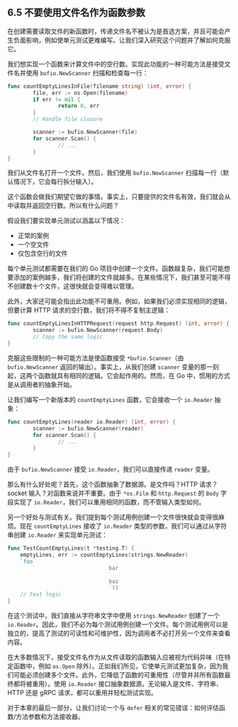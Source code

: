 ## 6.5 不要使用文件名作为函数参数

在创建需要读取文件的新函数时，传递文件名不被认为是首选方案，并且可能会产生负面影响，例如使单元测试更难编写。让我们深入研究这个问题并了解如何克服它。

我们想实现一个函数来计算文件中的空行数。实现此功能的一种可能方法是接受文件名并使用 `bufio.NewScanner` 扫描和检查每一行：

```go
func countEmptyLinesInFile(filename string) (int, error) {
        file, err := os.Open(filename)
        if err != nil {
                return 0, err
        }
        // Handle file closure

        scanner := bufio.NewScanner(file)
        for scanner.Scan() {
                // ...
        }
}
```

我们从文件名打开一个文件。然后，我们使用 `bufio.NewScanner` 扫描每一行（默认情况下，它会每行拆分输入）。

这个函数会做我们期望它做的事情。事实上，只要提供的文件名有效，我们就会从中读取并返回空行数。所以有什么问题？

假设我们要实现单元测试以涵盖以下情况：

* 正常的案例
* 一个空文件
* 仅包含空行的文件

每个单元测试都需要在我们的 Go 项目中创建一个文件。函数越复杂，我们可能想要添加的案例越多，我们将创建的文件就越多。在某些情况下，我们甚至可能不得不创建数十个文件，这很快就会变得难以管理。

此外，大家还可能会指出此功能不可重用。例如，如果我们必须实现相同的逻辑，但要计算 HTTP 请求的空行数，我们将不得不复制主逻辑：

```go
func countEmptyLinesInHTTPRequest(request http.Request) (int, error) {
        scanner := bufio.NewScanner(request.Body)
        // Copy the same logic
}
```

克服这些限制的一种可能方法是使函数接受 `*bufio.Scanner`（由 `bufio.NewScanner` 返回的输出）。事实上，从我们创建 `scanner` 变量的那一刻起，这两个函数就具有相同的逻辑。它会起作用的。然而，在 Go 中，惯用的方式是从调用者的抽象开始。

让我们编写一个新版本的 `countEmptyLines` 函数，它会接收一个 `io.Reader` 抽象：

```go
func countEmptyLines(reader io.Reader) (int, error) {
        scanner := bufio.NewScanner(reader)
        for scanner.Scan() {
                // ...
        }
}
```

由于 `bufio.NewScanner` 接受 `io.Reader`，我们可以直接传递 `reader` 变量。

那么有什么好处呢？首先，这个函数抽象了数据源。是文件吗？HTTP 请求？socket 输入？对函数来说并不重要。由于 `*os.File` 和 `http.Request` 的 `Body` 字段实现了 `io.Reader`，我们可以重用相同的函数，而不管输入类型如何。

另一个好处与测试有关。我们提到每个测试用例创建一个文件很快就会变得很麻烦。现在 `countEmptyLines` 接收了 `io.Reader` 类型的参数，我们可以通过从字符串创建 `io.Reader` 来实现单元测试：

```go
func TestCountEmptyLines(t *testing.T) {
    emptyLines, err := countEmptyLines(strings.NewReader(
    `foo
                                bar
        
                                baz
                                `))
    // Test logic
}
```

在这个测试中，我们直接从字符串文字中使用 `strings.NewReader` 创建了一个 `io.Reader`。因此，我们不必为每个测试用例创建一个文件。每个测试用例可以是独立的，提高了测试的可读性和可维护性，因为调用者不必打开另一个文件来查看内容。

在大多数情况下，接受文件名作为从文件读取的函数输入应被视为代码异味（在特定函数中，例如 `os.Open` 除外）。正如我们所见，它使单元测试更加复杂，因为我们可能必须创建多个文件。此外，它降低了函数的可重用性（尽管并非所有函数最终都将被重用）。使用 `io.Reader` 接口抽象数据源。无论输入是文件、字符串、HTTP 还是 gRPC 请求，都可以重用并轻松测试实现。

对于本章的最后一部分，让我们讨论一个与 `defer` 相关的常见错误：如何评估函数/方法参数和方法接收器。